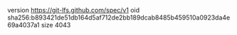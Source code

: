 version https://git-lfs.github.com/spec/v1
oid sha256:b893421de51db164d5af712de2bb189dcab8485b459510a0923da4e69a4037a1
size 4043

